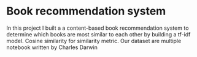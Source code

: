 # Book recommendation system
In this project I built a a content-based book recommendation system to determine which books are most similar to each other by building a tf-idf model. Cosine similarity for similarity metric. Our dataset are multiple notebook written by Charles Darwin
